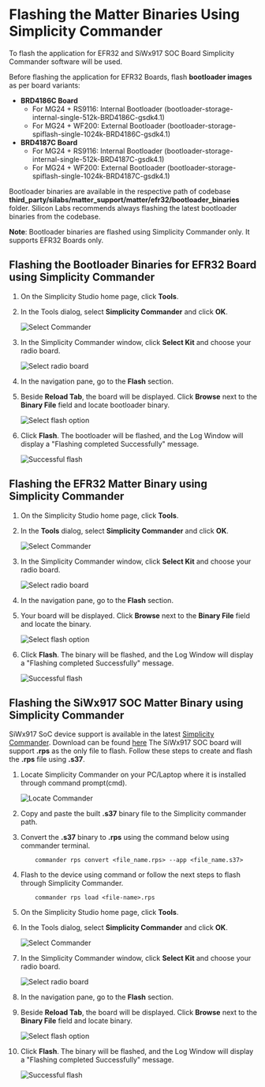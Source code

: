 # Flashing the Matter Binaries Using Simplicity Commander

To flash the application for EFR32 and SiWx917 SOC Board Simplicity Commander software will be used.

Before flashing the application for EFR32 Boards, flash **bootloader images** as per board variants:

- **BRD4186C Board**
  - For MG24 + RS9116: Internal Bootloader (bootloader-storage-internal-single-512k-BRD4186C-gsdk4.1)
  - For MG24 + WF200: External Bootloader (bootloader-storage-spiflash-single-1024k-BRD4186C-gsdk4.1)
- **BRD4187C Board**
  - For MG24 + RS9116: Internal Bootloader (bootloader-storage-internal-single-512k-BRD4187C-gsdk4.1)
  - For MG24 + WF200: External Bootloader (bootloader-storage-spiflash-single-1024k-BRD4187C-gsdk4.1)

Bootloader binaries are available in the respective path of codebase **third_party/silabs/matter_support/matter/efr32/bootloader_binaries** folder. Silicon Labs recommends always flashing the latest bootloader binaries from the codebase.

**Note**: Bootloader binaries are flashed using Simplicity Commander only. It supports EFR32 Boards only.

## Flashing the Bootloader Binaries for EFR32 Board using Simplicity Commander

1. On the Simplicity Studio home page, click **Tools**.

2. In the Tools dialog, select **Simplicity Commander** and click **OK**.

   ![Select Commander](./images/select-commander.png)

3. In the Simplicity Commander window, click **Select Kit** and choose your radio board.

   ![Select radio board](./images/commander-select-board.png)

4. In the navigation pane, go to the **Flash** section.

5. Beside **Reload Tab**, the board will be displayed. Click **Browse** next to the **Binary File** field and locate bootloader binary.

   ![Select flash option](./images/select-flash-option-efr32-commander.png)

6. Click **Flash**. The bootloader will be flashed, and the Log Window will display a "Flashing completed Successfully" message.

   ![Successful flash](./images/simplicity-commander-flash-bootloader.png)

## Flashing the EFR32 Matter Binary using Simplicity Commander

1. On the Simplicity Studio home page, click **Tools**.

2. In the **Tools** dialog, select **Simplicity Commander** and click **OK**.

   ![Select Commander](./images/select-commander.png)

3. In the Simplicity Commander window, click **Select Kit** and choose your radio board.

   ![Select radio board](./images/commander-select-board.png)

4. In the navigation pane, go to the **Flash** section.

5. Your board will be displayed. Click **Browse** next to the **Binary File** field and locate the binary.

   ![Select flash option](./images/select-flash-option-efr32-commander.png)

6. Click **Flash**. The binary will be flashed, and the Log Window will display a "Flashing completed Successfully" message.

   ![Successful flash](./images/commander-flash-success-efr32.png)

## Flashing the SiWx917 SOC Matter Binary using Simplicity Commander

SiWx917 SoC device support is available in the latest [Simplicity Commander](https://community.silabs.com/s/article/simplicity-commander?language=en_US). Download can be found [here](/matter/{build-docspace-version}/matter-references/flash-silabs-device#simplicity-commander) The SiWx917 SOC board will support **.rps** as the only file to flash. Follow these steps to create and flash the **.rps** file using **.s37**.

1. Locate Simplicity Commander on your PC/Laptop where it is installed through command prompt(cmd).

   ![Locate Commander](./images/locate-commander.png)

2. Copy and paste the built **.s37** binary file to the Simplicity commander path.

3. Convert the **.s37** binary to **.rps** using the command below using commander terminal.

   ```shell
       commander rps convert <file_name.rps> --app <file_name.s37>
   ```

4. Flash to the device using command or follow the next steps to flash through Simplicity Commander.

   ```shell
       commander rps load <file-name>.rps
   ```

5. On the Simplicity Studio home page, click **Tools**.

6. In the Tools dialog, select **Simplicity Commander** and click **OK**.

   ![Select Commander](./images/select-commander.png)

7. In the Simplicity Commander window, click **Select Kit** and choose your radio board.

   ![Select radio board](./images/commander-select-board.png)

8. In the navigation pane, go to the **Flash** section.

9. Beside **Reload Tab**, the board will be displayed. Click **Browse** next to the **Binary File** field and locate binary.

   ![Select flash option](./images/select-flash-option-soc-commander.png)

10. Click **Flash**. The binary will be flashed, and the Log Window will display a "Flashing completed Successfully" message.

    ![Successful flash](./images/commander-flash-success-soc.png)
